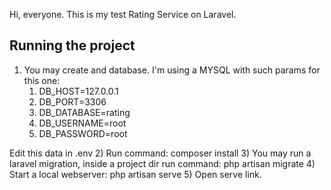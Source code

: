 Hi, everyone. This is my test Rating Service on Laravel.

## Running the project
1) You may create and database. I'm using a MYSQL with such params for this one:
    1) DB_HOST=127.0.0.1
    2) DB_PORT=3306
    3) DB_DATABASE=rating
    4) DB_USERNAME=root
    5) DB_PASSWORD=root

Edit this data in .env
2) Run command: composer install
3) You may run a laravel migration, inside a project dir run command: php artisan migrate
4) Start a local webserver: php artisan serve
5) Open serve link.
